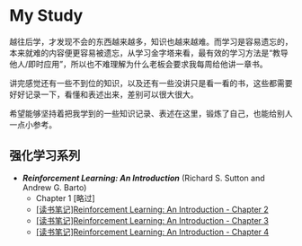 # My Study

越往后学，才发现不会的东西越来越多，知识也越来越难。而学习是容易遗忘的，本来就难的内容便更容易被遗忘，从学习金字塔来看，最有效的学习方法是“教导他人/即时应用”，所以也不难理解为什么老板会要求我每周给他讲一章书。

讲完感觉还有一些不到位的知识，以及还有一些没讲只是看一看的书，这些都需要好好记录一下，看懂和表述出来，差别可以很大很大。

希望能够坚持着把我学到的一些知识记录、表述在这里，锻炼了自己，也能给别人一点小参考。

## 强化学习系列

 - ***Reinforcement Learning: An Introduction*** (Richard S. Sutton and Andrew G. Barto)
    - Chapter 1 [略过]
    - [[读书笔记]Reinforcement Learning: An Introduction - Chapter 2](/study/reinforcement-learning/notes/RLAI_2/)
    - [[读书笔记]Reinforcement Learning: An Introduction - Chapter 3](/study/reinforcement-learning/notes/RLAI_3/)
    - [[读书笔记]Reinforcement Learning: An Introduction - Chapter 4](/study/reinforcement-learning/notes/RLAI_4/)